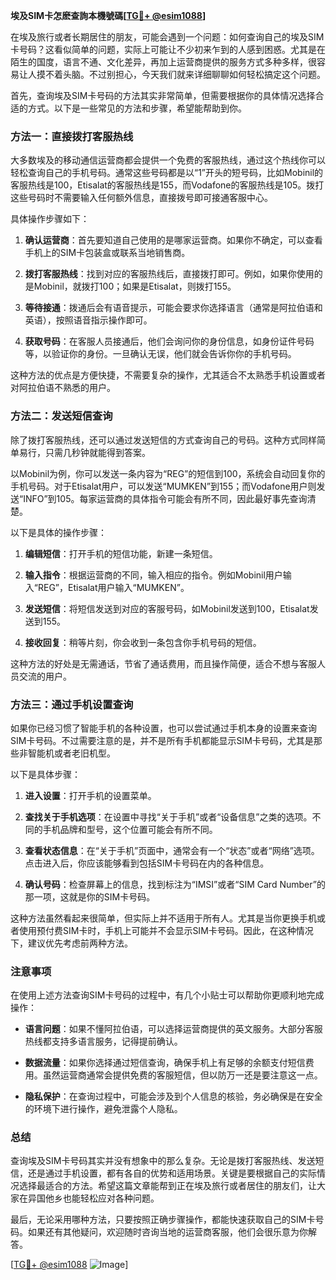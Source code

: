 **埃及SIM卡怎麽查詢本機號碼[[TG💪+ @esim1088](https://t.me/s/esim1088)]**

在埃及旅行或者长期居住的朋友，可能会遇到一个问题：如何查询自己的埃及SIM卡号码？这看似简单的问题，实际上可能让不少初来乍到的人感到困惑。尤其是在陌生的国度，语言不通、文化差异，再加上运营商提供的服务方式多种多样，很容易让人摸不着头脑。不过别担心，今天我们就来详细聊聊如何轻松搞定这个问题。

首先，查询埃及SIM卡号码的方法其实非常简单，但需要根据你的具体情况选择合适的方式。以下是一些常见的方法和步骤，希望能帮助到你。

### 方法一：直接拨打客服热线

大多数埃及的移动通信运营商都会提供一个免费的客服热线，通过这个热线你可以轻松查询自己的手机号码。通常这些号码都是以“1”开头的短号码，比如Mobinil的客服热线是100，Etisalat的客服热线是155，而Vodafone的客服热线是105。拨打这些号码时不需要输入任何额外信息，直接拨号即可接通客服中心。

具体操作步骤如下：

1. **确认运营商**：首先要知道自己使用的是哪家运营商。如果你不确定，可以查看手机上的SIM卡包装盒或联系当地销售商。
   
2. **拨打客服热线**：找到对应的客服热线后，直接拨打即可。例如，如果你使用的是Mobinil，就拨打100；如果是Etisalat，则拨打155。

3. **等待接通**：拨通后会有语音提示，可能会要求你选择语言（通常是阿拉伯语和英语），按照语音指示操作即可。

4. **获取号码**：在客服人员接通后，他们会询问你的身份信息，如身份证件号码等，以验证你的身份。一旦确认无误，他们就会告诉你你的手机号码。

这种方法的优点是方便快捷，不需要复杂的操作，尤其适合不太熟悉手机设置或者对阿拉伯语不熟悉的用户。

### 方法二：发送短信查询

除了拨打客服热线，还可以通过发送短信的方式查询自己的号码。这种方式同样简单易行，只需几秒钟就能得到答案。

以Mobinil为例，你可以发送一条内容为“REG”的短信到100，系统会自动回复你的手机号码。对于Etisalat用户，可以发送“MUMKEN”到155；而Vodafone用户则发送“INFO”到105。每家运营商的具体指令可能会有所不同，因此最好事先查询清楚。

以下是具体的操作步骤：

1. **编辑短信**：打开手机的短信功能，新建一条短信。

2. **输入指令**：根据运营商的不同，输入相应的指令。例如Mobinil用户输入“REG”，Etisalat用户输入“MUMKEN”。

3. **发送短信**：将短信发送到对应的客服号码，如Mobinil发送到100，Etisalat发送到155。

4. **接收回复**：稍等片刻，你会收到一条包含你手机号码的短信。

这种方法的好处是无需通话，节省了通话费用，而且操作简便，适合不想与客服人员交流的用户。

### 方法三：通过手机设置查询

如果你已经习惯了智能手机的各种设置，也可以尝试通过手机本身的设置来查询SIM卡号码。不过需要注意的是，并不是所有手机都能显示SIM卡号码，尤其是那些非智能机或者老旧机型。

以下是具体步骤：

1. **进入设置**：打开手机的设置菜单。

2. **查找关于手机选项**：在设置中寻找“关于手机”或者“设备信息”之类的选项。不同的手机品牌和型号，这个位置可能会有所不同。

3. **查看状态信息**：在“关于手机”页面中，通常会有一个“状态”或者“网络”选项。点击进入后，你应该能够看到包括SIM卡号码在内的各种信息。

4. **确认号码**：检查屏幕上的信息，找到标注为“IMSI”或者“SIM Card Number”的那一项，这就是你的SIM卡号码。

这种方法虽然看起来很简单，但实际上并不适用于所有人。尤其是当你更换手机或者使用预付费SIM卡时，手机上可能并不会显示SIM卡号码。因此，在这种情况下，建议优先考虑前两种方法。

### 注意事项

在使用上述方法查询SIM卡号码的过程中，有几个小贴士可以帮助你更顺利地完成操作：

- **语言问题**：如果不懂阿拉伯语，可以选择运营商提供的英文服务。大部分客服热线都支持多语言服务，记得提前确认。
  
- **数据流量**：如果你选择通过短信查询，确保手机上有足够的余额支付短信费用。虽然运营商通常会提供免费的客服短信，但以防万一还是要注意这一点。

- **隐私保护**：在查询过程中，可能会涉及到个人信息的核验，务必确保是在安全的环境下进行操作，避免泄露个人隐私。

### 总结

查询埃及SIM卡号码其实并没有想象中的那么复杂。无论是拨打客服热线、发送短信，还是通过手机设置，都有各自的优势和适用场景。关键是要根据自己的实际情况选择最适合的方法。希望这篇文章能帮到正在埃及旅行或者居住的朋友们，让大家在异国他乡也能轻松应对各种问题。

最后，无论采用哪种方法，只要按照正确步骤操作，都能快速获取自己的SIM卡号码。如果还有其他疑问，欢迎随时咨询当地的运营商客服，他们会很乐意为你解答。

[[TG💪+ @esim1088](https://t.me/s/esim1088) ![Image](https://i.postimg.cc/4NQfJmqS/Snipaste-2025-05-13-00-14-12.png)]